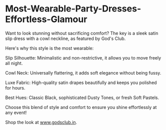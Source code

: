 # Most-Wearable-Party-Dresses-Effortless-Glamour

Want to look stunning without sacrificing comfort? The key is a sleek satin slip dress with a cowl neckline, as featured by God's Club.

Here's why this style is the most wearable:

Slip Silhouette: Minimalistic and non-restrictive, it allows you to move freely all night.

Cowl Neck: Universally flattering, it adds soft elegance without being fussy.

Luxe Fabric: High-quality satin drapes beautifully and keeps you polished for hours.

Best Hues: Classic Black, sophisticated Dusty Tones, or fresh Soft Pastels.

Choose this blend of style and comfort to ensure you shine effortlessly at any event!

Shop the look at www.godsclub.in.
